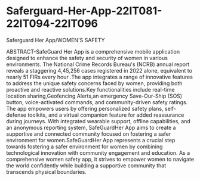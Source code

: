 # Saferguard-Her-App-22IT081-22IT094-22IT096
Saferguard Her App/WOMEN'S SAFETY


ABSTRACT-SafeGuard Her  App is a comprehensive mobile application designed to enhance the safety and security of women in various environments. The National Crime Records Bureau's (NCRB) annual report reveals a staggering 4,45,256 cases registered in 2022 alone, equivalent to nearly 51 FIRs every hour .The app integrates a range of innovative features to address the unique safety concerns faced by women, providing both proactive and reactive solutions.Key functionalities include real-time location sharing,Geofencing Alerts,an emergency Save-Our-Ship (SOS) button, voice-activated commands, and community-driven safety ratings. The app empowers users by offering personalized safety plans, self-defense toolkits, and a virtual companion feature for added reassurance during journeys. With integrated wearable support, offline capabilities, and an anonymous reporting system, SafeGuardHer App aims to create a supportive and connected community focused on fostering a safer environment for women.SafeGuardHer App represents a crucial step towards fostering a safer environment for women by combining technological innovation with community engagement and education. As a comprehensive women safety app, it strives to empower women to navigate the world confidently while building a supportive community that transcends physical boundaries.
